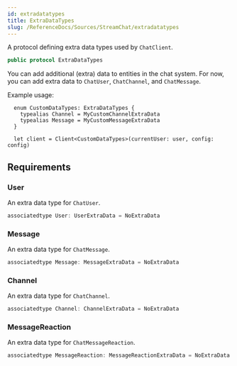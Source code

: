 ```yaml
---
id: extradatatypes 
title: ExtraDataTypes
slug: /ReferenceDocs/Sources/StreamChat/extradatatypes
---
```


A protocol defining extra data types used by `ChatClient`.

``` swift
public protocol ExtraDataTypes 
```

You can add additional (extra) data to entities in the chat system. For now, you can add extra data to `ChatUser`,
`ChatChannel`, and `ChatMessage`.

Example usage:

``` 
  enum CustomDataTypes: ExtraDataTypes {
    typealias Channel = MyCustomChannelExtraData
    typealias Message = MyCustomMessageExtraData
  }

  let client = Client<CustomDataTypes>(currentUser: user, config: config)
```

## Requirements

### User

An extra data type for `ChatUser`.

``` swift
associatedtype User: UserExtraData = NoExtraData
```

### Message

An extra data type for `ChatMessage`.

``` swift
associatedtype Message: MessageExtraData = NoExtraData
```

### Channel

An extra data type for `ChatChannel`.

``` swift
associatedtype Channel: ChannelExtraData = NoExtraData
```

### MessageReaction

An extra data type for `ChatMessageReaction`.

``` swift
associatedtype MessageReaction: MessageReactionExtraData = NoExtraData
```
